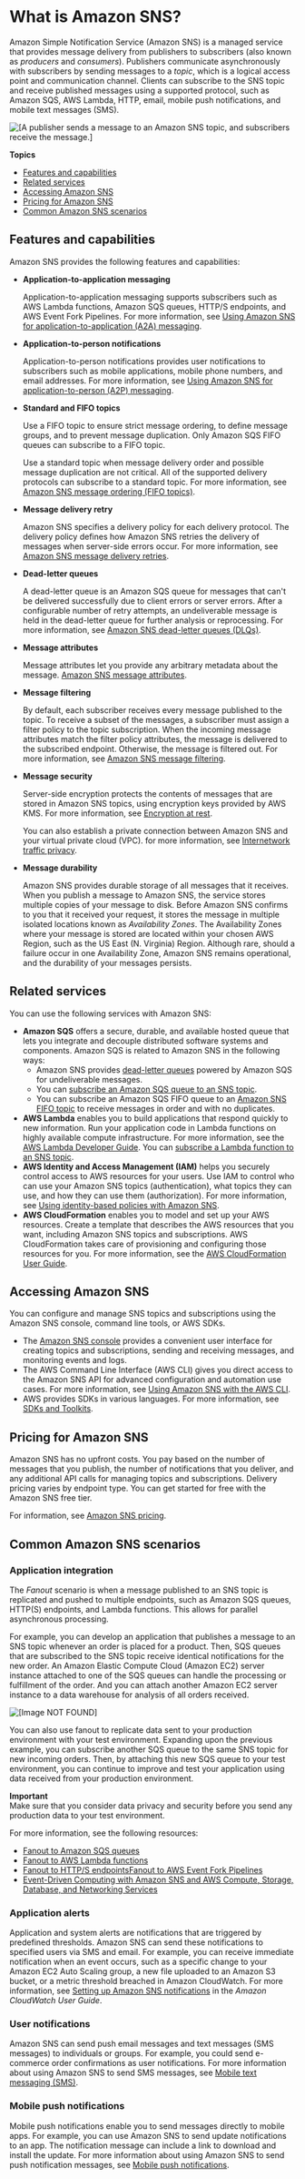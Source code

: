 # What is Amazon SNS?<a name="welcome"></a>

Amazon Simple Notification Service \(Amazon SNS\) is a managed service that provides message delivery from publishers to subscribers \(also known as *producers* and *consumers*\)\. Publishers communicate asynchronously with subscribers by sending messages to a *topic*, which is a logical access point and communication channel\. Clients can subscribe to the SNS topic and receive published messages using a supported protocol, such as Amazon SQS, AWS Lambda, HTTP, email, mobile push notifications, and mobile text messages \(SMS\)\.

![\[A publisher sends a message to an Amazon SNS topic, and subscribers receive the message.\]](http://docs.aws.amazon.com/sns/latest/dg/images/sns-how-works.png)

**Topics**
+ [Features and capabilities](#welcome-features)
+ [Related services](#welcome-related)
+ [Accessing Amazon SNS](#welcome-accessing)
+ [Pricing for Amazon SNS](#welcome-pricing)
+ [Common Amazon SNS scenarios](#sns-common-scenarios)

## Features and capabilities<a name="welcome-features"></a>

Amazon SNS provides the following features and capabilities:
+ **Application\-to\-application messaging** 

  Application\-to\-application messaging supports subscribers such as AWS Lambda functions, Amazon SQS queues, HTTP/S endpoints, and AWS Event Fork Pipelines\. For more information, see [Using Amazon SNS for application\-to\-application \(A2A\) messaging](sns-system-to-system-messaging.md)\. 
+ **Application\-to\-person notifications** 

  Application\-to\-person notifications provides user notifications to subscribers such as mobile applications, mobile phone numbers, and email addresses\. For more information, see [Using Amazon SNS for application\-to\-person \(A2P\) messaging](sns-user-notifications.md)\. 
+ **Standard and FIFO topics** 

  Use a FIFO topic to ensure strict message ordering, to define message groups, and to prevent message duplication\. Only Amazon SQS FIFO queues can subscribe to a FIFO topic\.

  Use a standard topic when message delivery order and possible message duplication are not critical\. All of the supported delivery protocols can subscribe to a standard topic\. For more information, see [Amazon SNS message ordering \(FIFO topics\)](sns-fifo-topics.md)\. 
+ **Message delivery retry** 

  Amazon SNS specifies a delivery policy for each delivery protocol\. The delivery policy defines how Amazon SNS retries the delivery of messages when server\-side errors occur\. For more information, see [Amazon SNS message delivery retries](sns-message-delivery-retries.md)\.
+ **Dead\-letter queues** 

  A dead\-letter queue is an Amazon SQS queue for messages that can't be delivered successfully due to client errors or server errors\. After a configurable number of retry attempts, an undeliverable message is held in the dead\-letter queue for further analysis or reprocessing\. For more information, see [Amazon SNS dead\-letter queues \(DLQs\)](sns-dead-letter-queues.md)\. 
+ **Message attributes** 

  Message attributes let you provide any arbitrary metadata about the message\. [Amazon SNS message attributes](sns-message-attributes.md)\. 
+ **Message filtering** 

  By default, each subscriber receives every message published to the topic\. To receive a subset of the messages, a subscriber must assign a filter policy to the topic subscription\. When the incoming message attributes match the filter policy attributes, the message is delivered to the subscribed endpoint\. Otherwise, the message is filtered out\. For more information, see [Amazon SNS message filtering](sns-message-filtering.md)\. 
+ **Message security** 

  Server\-side encryption protects the contents of messages that are stored in Amazon SNS topics, using encryption keys provided by AWS KMS\. For more information, see [Encryption at rest](sns-server-side-encryption.md)\.

  You can also establish a private connection between Amazon SNS and your virtual private cloud \(VPC\)\. for more information, see [Internetwork traffic privacy](sns-internetwork-traffic-privacy.md)\.
+ **Message durability** 

  Amazon SNS provides durable storage of all messages that it receives\. When you publish a message to Amazon SNS, the service stores multiple copies of your message to disk\. Before Amazon SNS confirms to you that it received your request, it stores the message in multiple isolated locations known as *Availability Zones*\. The Availability Zones where your message is stored are located within your chosen AWS Region, such as the US East \(N\. Virginia\) Region\. Although rare, should a failure occur in one Availability Zone, Amazon SNS remains operational, and the durability of your messages persists\. 

## Related services<a name="welcome-related"></a>

You can use the following services with Amazon SNS:
+ **Amazon SQS** offers a secure, durable, and available hosted queue that lets you integrate and decouple distributed software systems and components\. Amazon SQS is related to Amazon SNS in the following ways:
  + Amazon SNS provides [dead\-letter queues](sns-dead-letter-queues.md) powered by Amazon SQS for undeliverable messages\.
  + You can [subscribe an Amazon SQS queue to an SNS topic](sns-sqs-as-subscriber.md)\.
  + You can subscribe an Amazon SQS FIFO queue to an [Amazon SNS FIFO topic](sns-fifo-topics.md) to receive messages in order and with no duplicates\.
+ **AWS Lambda** enables you to build applications that respond quickly to new information\. Run your application code in Lambda functions on highly available compute infrastructure\. For more information, see the [AWS Lambda Developer Guide](https://docs.aws.amazon.com/lambda/latest/dg/)\. You can [subscribe a Lambda function to an SNS topic](sns-lambda-as-subscriber.md)\.
+ **AWS Identity and Access Management \(IAM\)** helps you securely control access to AWS resources for your users\. Use IAM to control who can use your Amazon SNS topics \(authentication\), what topics they can use, and how they can use them \(authorization\)\. For more information, see [Using identity\-based policies with Amazon SNS](sns-using-identity-based-policies.md)\.
+ **AWS CloudFormation** enables you to model and set up your AWS resources\. Create a template that describes the AWS resources that you want, including Amazon SNS topics and subscriptions\. AWS CloudFormation takes care of provisioning and configuring those resources for you\. For more information, see the [AWS CloudFormation User Guide](https://docs.aws.amazon.com/AWSCloudFormation/latest/UserGuide/)\.

## Accessing Amazon SNS<a name="welcome-accessing"></a>

You can configure and manage SNS topics and subscriptions using the Amazon SNS console, command line tools, or AWS SDKs\.
+ The [Amazon SNS console](https://console.aws.amazon.com/sns/v3/home) provides a convenient user interface for creating topics and subscriptions, sending and receiving messages, and monitoring events and logs\.
+ The AWS Command Line Interface \(AWS CLI\) gives you direct access to the Amazon SNS API for advanced configuration and automation use cases\. For more information, see [Using Amazon SNS with the AWS CLI](https://docs.aws.amazon.com/cli/latest/userguide/cli-services-sns.html)\.
+ AWS provides SDKs in various languages\. For more information, see [SDKs and Toolkits](https://aws.amazon.com/getting-started/tools-sdks/)\.

## Pricing for Amazon SNS<a name="welcome-pricing"></a>

Amazon SNS has no upfront costs\. You pay based on the number of messages that you publish, the number of notifications that you deliver, and any additional API calls for managing topics and subscriptions\. Delivery pricing varies by endpoint type\. You can get started for free with the Amazon SNS free tier\.

For information, see [Amazon SNS pricing](https://aws.amazon.com/sns/pricing/)\.

## Common Amazon SNS scenarios<a name="sns-common-scenarios"></a>

### Application integration<a name="SNSFanoutScenario"></a>

The *Fanout* scenario is when a message published to an SNS topic is replicated and pushed to multiple endpoints, such as Amazon SQS queues, HTTP\(S\) endpoints, and Lambda functions\. This allows for parallel asynchronous processing\.

For example, you can develop an application that publishes a message to an SNS topic whenever an order is placed for a product\. Then, SQS queues that are subscribed to the SNS topic receive identical notifications for the new order\. An Amazon Elastic Compute Cloud \(Amazon EC2\) server instance attached to one of the SQS queues can handle the processing or fulfillment of the order\. And you can attach another Amazon EC2 server instance to a data warehouse for analysis of all orders received\.

![\[Image NOT FOUND\]](http://docs.aws.amazon.com/sns/latest/dg/images/sns-fanout.png)

You can also use fanout to replicate data sent to your production environment with your test environment\. Expanding upon the previous example, you can subscribe another SQS queue to the same SNS topic for new incoming orders\. Then, by attaching this new SQS queue to your test environment, you can continue to improve and test your application using data received from your production environment\.

**Important**  
Make sure that you consider data privacy and security before you send any production data to your test environment\.

For more information, see the following resources:
+ [Fanout to Amazon SQS queues](sns-sqs-as-subscriber.md)
+ [Fanout to AWS Lambda functions](sns-lambda-as-subscriber.md)
+ [Fanout to HTTP/S endpointsFanout to AWS Event Fork Pipelines](sns-http-https-endpoint-as-subscriber.md)
+ [ Event\-Driven Computing with Amazon SNS and AWS Compute, Storage, Database, and Networking Services](https://aws.amazon.com/blogs/compute/event-driven-computing-with-amazon-sns-compute-storage-database-and-networking-services/) 

### Application alerts<a name="SNSAlertsScenario"></a>

Application and system alerts are notifications that are triggered by predefined thresholds\. Amazon SNS can send these notifications to specified users via SMS and email\. For example, you can receive immediate notification when an event occurs, such as a specific change to your Amazon EC2 Auto Scaling group, a new file uploaded to an Amazon S3 bucket, or a metric threshold breached in Amazon CloudWatch\. For more information, see [Setting up Amazon SNS notifications](https://docs.aws.amazon.com/AmazonCloudWatch/latest/monitoring/US_SetupSNS.html) in the *Amazon CloudWatch User Guide*\.

### User notifications<a name="SNSPushMessaging"></a>

Amazon SNS can send push email messages and text messages \(SMS messages\) to individuals or groups\. For example, you could send e\-commerce order confirmations as user notifications\. For more information about using Amazon SNS to send SMS messages, see [Mobile text messaging \(SMS\)](sns-mobile-phone-number-as-subscriber.md)\.

### Mobile push notifications<a name="SNSMobilePushScenario"></a>

Mobile push notifications enable you to send messages directly to mobile apps\. For example, you can use Amazon SNS to send update notifications to an app\. The notification message can include a link to download and install the update\. For more information about using Amazon SNS to send push notification messages, see [Mobile push notifications](sns-mobile-application-as-subscriber.md)\.
